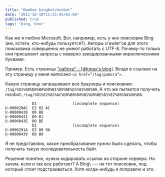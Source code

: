```yaml
---
title: "Ошибки bingbot/msnbot"
date: "2012-10-18T11:25:45+03:00"
published: true
tags: "bing, блог"
---
```


Как же я люблю Microsoft. Вот, например, есть у них поисковик Bing (им, кстати, кто-нибудь пользуется?). Авторы
crawler’ов для этого поисковика совершенно не умеют работать с UTF-8. Почему-то только они присылают запросы с неверно
закодированными кириллическими буквами.

Пример. Есть страница ["работа" :: [dikmax's blog]](/tag/%D1%80%D0%B0%D0%B1%D0%BE%D1%82%D0%B0/). Везде
в ссылках на эту страницу у меня написано `<a href=”/tag/работа”>`.

Какую страницу запрашивают все браузеры и поисковики:  `/tag/%D1%80%D0%B0%D0%B1%D0%BE%D1%82%D0%B0`.
А что же пытается получить msnbot: `/tag/%D1%E2%82%AC%D0%B0%D0%B1%D0%BE%D1%E2%80%9A%D0%B0`.

~~~~~
            D1                (incomplete sequence)
U-000020AC  E2 82 AC         
U-00000430  D0 B0            
U-00000431  D0 B1            
U-0000043E  D0 BE            
            D1                (incomplete sequence)
U-0000201A  E2 80 9A         
U-00000430  D0 B0            
~~~~~

Я не представляю, какое преобразование нужно было сделать, чтобы получить такую последовательность байт.

Решение понятно, нужно кодировать ссылки на стороне сервера. Но зачем, если и так все работает? А Bing\ --- не тот
поисковик, под который стоит подстраиваться. Хотя когда-нибудь я поправлю и это.
